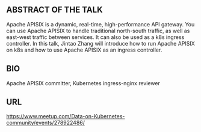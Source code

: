 ## ABSTRACT OF THE TALK

Apache APISIX is a dynamic, real-time, high-performance API gateway. You can use Apache APISIX to handle traditional north-south traffic, as well as east-west traffic between services. It can also be used as a k8s ingress controller. In this talk, Jintao Zhang will introduce how to run Apache APISIX on k8s and how to use Apache APISIX as an ingress controller.

## BIO

Apache APISIX committer, Kubernetes ingress-nginx reviewer


## URL

https://www.meetup.com/Data-on-Kubernetes-community/events/278922486/
